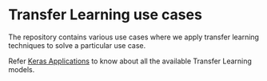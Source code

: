 # Transfer Learning use cases

The repository contains various use cases where we apply transfer learning techniques to solve a particular use case.

Refer [Keras Applications](https://keras.io/api/applications/) to know about all the available Transfer Learning models.

